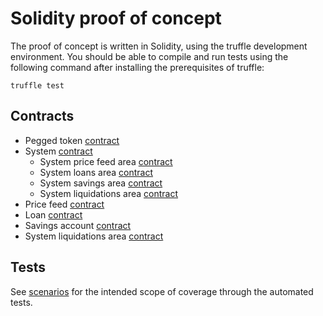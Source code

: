 # Solidity proof of concept

The proof of concept is written in Solidity, using the truffle development environment. You should be able to compile and run tests using the following command after installing the prerequisites of truffle:

`truffle test`

## Contracts

- Pegged token [contract](contracts/PeggedToken.sol)
- System [contract](contracts/System.sol)
  - System price feed area [contract](contracts/SystemFeeds.sol)
  - System loans area [contract](contracts/SystemLoans.sol)
  - System savings area [contract](contracts/SystemSavings.sol)
  - System liquidations area [contract](contracts/SystemLiquidations.sol)
- Price feed [contract](contracts/PriceFeed.sol)
- Loan [contract](contracts/Loan.sol)
- Savings account [contract](contracts/SavingsAccount.sol)
- System liquidations area [contract](contracts/LiquidationAccount.sol)

## Tests

See [scenarios](../scenarios.md) for the intended scope of coverage through the automated tests.
